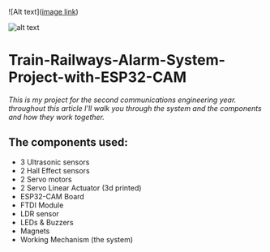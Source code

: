 ![Alt text]([image link](https://github.com/MuhammadNaeim/Train-Railways-Alarm-System-Project-with-ESP32-CAM/blob/7199c191469f812ef1f9d3b0ecf027cd8eb2dff5/train%20railways.jpg))

![alt text]([https://github.com/[username]/[reponame]/blob/[branch]/image.jpg](https://github.com/MuhammadNaeim/Train-Railways-Alarm-System-Project-with-ESP32-CAM/blob/7199c191469f812ef1f9d3b0ecf027cd8eb2dff5/train%20railways.jpg)?raw=true)


# Train-Railways-Alarm-System-Project-with-ESP32-CAM
*This is my project for the second communications engineering year. throughout this article I'll walk you through the system and the components and how they work together.*

## The components used:
- 3 Ultrasonic sensors
- 2 Hall Effect sensors
- 2 Servo motors
- 2 Servo Linear Actuator (3d printed)
- ESP32-CAM Board
- FTDI Module
- LDR sensor
- LEDs & Buzzers
- Magnets
- Working Mechanism (the system)
